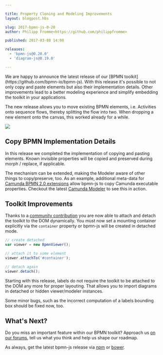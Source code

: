 ```yaml
---

title: Property Cloning and Modeling Improvements
layout: blogpost.hbs

slug: 2017-bpmn-js-0-20
author: Philipp Fromme<https://github.com/philippfromme>

published: 2017-03-08 14:00

releases:
  - 'bpmn-js@0.20.0'
  - 'diagram-js@0.19.0'

---
```



<p class="introduction">
  We are happy to announce the latest release of our [BPMN toolkit](https://github.com/bpmn-io/bpmn-js). With this release it's possible to not only copy and paste elements but also their implementation details. Other improvements lead to a better modeling experience and simplify embedding the toolkit in your applications.
</p>

<!-- continue -->

The new release allows you to move existing BPMN elements, i.e. Activities onto sequence flows, thereby splitting the flow into two. When dropping a new element onto the canvas, this worked already for a while.

<div class="figure">
  <a href="http://demo.bpmn.io/">
    <img src="{{ assets }}/attachments/blog/2017/001-move-onto-sequence-flow.gif">
  </a>
</div>


## Copy BPMN Implementation Details

In this release we completed the implementation of copying and pasting elements. Known invisible properties will be copied and preserved during morph / replace, if applicable.

The mechanism can be extended, making the Modeler aware of other things to copy/preserve, too. As an example, additional meta-data for [Camunda BPMN 2.0 extensions](https://docs.camunda.org/manual/7.6/reference/bpmn20/custom-extensions/) allow bpmn-js to copy Camunda executable properties. Checkout the latest [Camunda Modeler](https://camunda.org/bpmn/tool/) to see this in action.


## Toolkit Improvements

Thanks to a [community contribution](https://github.com/bpmn-io/bpmn-js/commit/6dc4af53969825ae0122bf06e3964d74adfa1cc3) you are now able to attach and detach the toolkit to the DOM dynamically. You must now set a mounting container explicitly via the `container` property or bpmn-js will be
created in detached mode.

```javascript
// create detached
var viewer = new BpmnViewer();

// attach it to some element
viewer.attachTo('#container');

// detach again
viewer.detach();
```

Starting with this release, labels do not require the toolkit to be attached to the DOM any more for proper layouting. That allows you to import diagrams in detached or hidden viewer/modeler instances.

Some minor bugs, such as the incorrect computation of a labels bounding box should be fixed now, too.


## What's Next?

Do you miss an important feature within our BPMN toolkit? Approach us [on our forums](https://forum.bpmn.io), tell us what you think and help us shape our roadmap.

As always, get the latest bpmn-js release via [npm](https://www.npmjs.com/package/bpmn-js) or [bower](https://github.com/bpmn-io/bower-bpmn-js).
